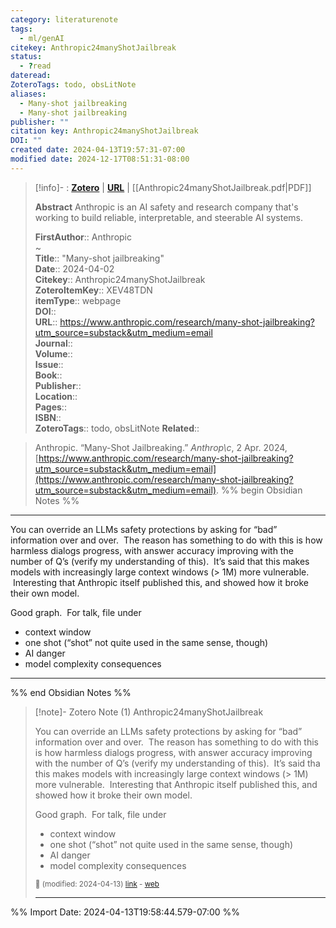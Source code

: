 ```yaml
---
category: literaturenote
tags:
  - ml/genAI
citekey: Anthropic24manyShotJailbreak
status:
  - ?read
dateread: 
ZoteroTags: todo, obsLitNote
aliases:
  - Many-shot jailbreaking
  - Many-shot jailbreaking
publisher: ""
citation key: Anthropic24manyShotJailbreak
DOI: ""
created date: 2024-04-13T19:57:31-07:00
modified date: 2024-12-17T08:51:31-08:00
---
```


> [!info]- : [**Zotero**](zotero://select/library/items/XEV48TDN)   | [**URL**](https://www.anthropic.com/research/many-shot-jailbreaking?utm_source=substack&utm_medium=email) | [[Anthropic24manyShotJailbreak.pdf|PDF]]
>
> 
> **Abstract**
> Anthropic is an AI safety and research company that's working to build reliable, interpretable, and steerable AI systems.
> 
> 
> **FirstAuthor**:: Anthropic  
~    
> **Title**:: "Many-shot jailbreaking"  
> **Date**:: 2024-04-02  
> **Citekey**:: Anthropic24manyShotJailbreak  
> **ZoteroItemKey**:: XEV48TDN  
> **itemType**:: webpage  
> **DOI**::   
> **URL**:: https://www.anthropic.com/research/many-shot-jailbreaking?utm_source=substack&utm_medium=email  
> **Journal**::   
> **Volume**::   
> **Issue**::   
> **Book**::   
> **Publisher**::   
> **Location**::    
> **Pages**::   
> **ISBN**::   
> **ZoteroTags**:: todo, obsLitNote
>**Related**:: 

> Anthropic. “Many-Shot Jailbreaking.” _Anthrop\c_, 2 Apr. 2024, [https://www.anthropic.com/research/many-shot-jailbreaking?utm_source=substack&utm_medium=email](https://www.anthropic.com/research/many-shot-jailbreaking?utm_source=substack&utm_medium=email).
%% begin Obsidian Notes %%
___

You can override an LLMs safety protections by asking for “bad” information over and over.  The reason has something to do with this is how harmless dialogs progress, with answer accuracy improving with the number of Q’s (verify my understanding of this).  It’s said that this makes models with increasingly large context windows (> 1M) more vulnerable.  Interesting that Anthropic itself published this, and showed how it broke their own model.

Good graph.  For talk, file under

- context window
- one shot (“shot” not quite used in the same sense, though)
- AI danger
- model complexity consequences
___
%% end Obsidian Notes %%

> [!note]- Zotero Note (1)
> Anthropic24manyShotJailbreak
> 
> You can override an LLMs safety protections by asking for “bad” information over and over.  The reason has something to do with this is how harmless dialogs progress, with answer accuracy improving with the number of Q’s (verify my understanding of this).  It’s said tha this makes models with increasingly large context windows (> 1M) more vulnerable.  Interesting that Anthropic itself published this, and showed how it broke their own model.
> 
> Good graph.  For talk, file under
> 
> - context window
> - one shot (“shot” not quite used in the same sense, though)
> - AI danger
> - model complexity consequences
> 
> <small>📝️ (modified: 2024-04-13) [link](zotero://select/library/items/GAVYNQW4) - [web](http://zotero.org/users/60638/items/GAVYNQW4)</small>
>  
> ---




%% Import Date: 2024-04-13T19:58:44.579-07:00 %%

